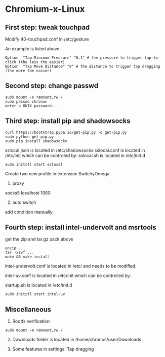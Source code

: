 # Chromium-x-Linux
## First step: tweak touchpad

Modify 40-touchpad.conf in /etc/gesture

An example is listed above.

```shell
Option  "Tap Minimum Pressure" "0.1" # the pressure to trigger tap-to-click (the less the easier)
Option  "Tap Move Distance" "9" # the distance to trigger tap dragging (the more the easier)
```
## Second step: change passwd
```
sudo mount -o remount,rw /
sudo passwd chronos
enter a UNIX password...
```

## Third step: install pip and shadowsocks
```
curl https://bootstrap.pypa.io/get-pip.py -o get-pip.py
sudo python get-pip.py
sudo pip install shadowsocks
```
sslocal.json is located in /etc/shadowsocks
sslocal.conf is located in /etc/init which can be controled by:
sslocal.sh is located in /etc/init.d
```
sudo initctl start sslocal
```

Create two new profile in extension SwitchyOmega:
1. proxy

socks5 localhost 1080

2. auto switch

add condition manually

## Fourth step: install intel-undervolt and msrtools
get the zip and tar.gz pack above
```
unzip ...
tar -xzvf ...
make && make install
```

intel-undervolt.conf is located in /etc/ and needs to be modified.

intel-uv.conf is located in /etc/init which can be controlled by:

startup.sh is located in /etc/init.d

```
sudo initctl start intel-uv
```

## Miscellaneous
1. Rootfs verification:
```
sudo mount -o remount,rw /
```
2. Downloads folder is located in /home/chronos/user/Downloads

3. Some features in settings:
Tap dragging

